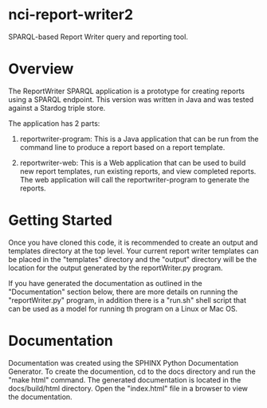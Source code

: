 # nci-report-writer2
SPARQL-based Report Writer query and reporting tool.

# Overview
The ReportWriter SPARQL application is a prototype for creating reports
using a SPARQL endpoint. This version was written in Java and was tested
against a Stardog triple store.

The application has 2 parts:

1. reportwriter-program: This is a Java application that can be run
from the command line to produce a report based on a report template.

2. reportwriter-web: This is a Web application that can be used to build
new report templates, run existing reports, and view completed reports.
The web application will call the reportwriter-program to generate the
reports.

# Getting Started
Once you have cloned this code, it is recommended to create an output and
templates directory at the top level. Your current report writer templates
can be placed in the "templates" directory and the "output" directory will
be the location for the output generated by the reportWriter.py program.

If you have generated the documentation as outlined in the "Documentation"
section below, there are more details on running the "reportWriter.py"
program, in addition there is a "run.sh" shell script that can be used as
a model for running th program on a Linux or Mac OS.

# Documentation
Documentation was created using the SPHINX Python Documentation Generator. 
To create the documention, cd to the docs directory and run the "make html"
command. The generated documentation is located in the docs/build/html
directory. Open the "index.html" file in a browser to view the documentation.
